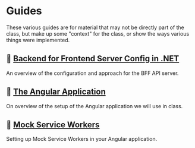 # Guides

These various guides are for material that may not be directly part of the
class, but make up some "context" for the class, or show the ways various things
were implemented.

## :link: [Backend for Frontend Server Config in .NET](./bff-server.md)

An overview of the configuration and approach for the BFF API server.

## :link: [The Angular Application](./angular-setup.md)

On overview of the setup of the Angular application we will use in class.

## :link: [Mock Service Workers](./msw.md)
Setting up Mock Service Workers in your Angular application.